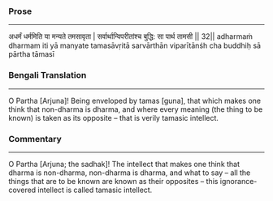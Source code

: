 ### Prose 
 --- 
अधर्मं धर्ममिति या मन्यते तमसावृता |
सर्वार्थान्विपरीतांश्च बुद्धि: सा पार्थ तामसी || 32||
adharmaṁ dharmam iti yā manyate tamasāvṛitā
sarvārthān viparītānśh cha buddhiḥ sā pārtha tāmasī

### Bengali Translation 
 --- 
O Partha [Arjuna]! Being enveloped by tamas [guna], that which makes one think that non-dharma is dharma, and where every meaning (the thing to be known) is taken as its opposite – that is verily tamasic intellect.

### Commentary 
 --- 
O Partha [Arjuna; the sadhak]! The intellect that makes one think that dharma is non-dharma, non-dharma is dharma, and what to say – all the things that are to be known are known as their opposites – this ignorance-covered intellect is called tamasic intellect.  